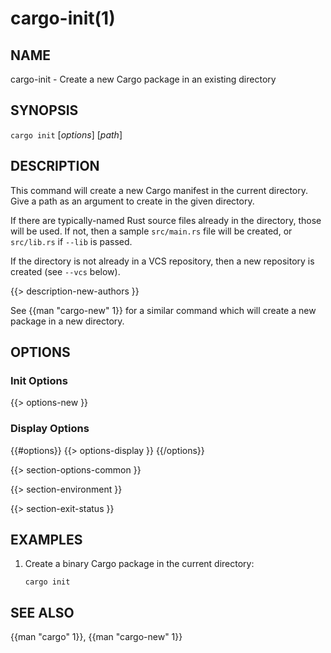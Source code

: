 # cargo-init(1)

## NAME

cargo-init - Create a new Cargo package in an existing directory

## SYNOPSIS

`cargo init` [_options_] [_path_]

## DESCRIPTION

This command will create a new Cargo manifest in the current directory. Give a
path as an argument to create in the given directory.

If there are typically-named Rust source files already in the directory, those
will be used. If not, then a sample `src/main.rs` file will be created, or
`src/lib.rs` if `--lib` is passed.

If the directory is not already in a VCS repository, then a new repository
is created (see `--vcs` below).

{{> description-new-authors }}

See {{man "cargo-new" 1}} for a similar command which will create a new package in
a new directory.

## OPTIONS

### Init Options

{{> options-new }}

### Display Options

{{#options}}
{{> options-display }}
{{/options}}

{{> section-options-common }}

{{> section-environment }}

{{> section-exit-status }}

## EXAMPLES

1. Create a binary Cargo package in the current directory:

       cargo init

## SEE ALSO
{{man "cargo" 1}}, {{man "cargo-new" 1}}
